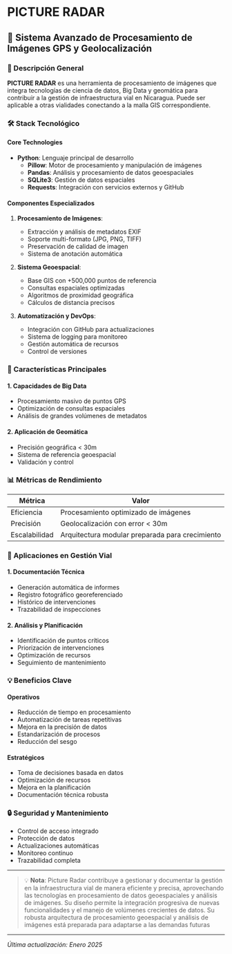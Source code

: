 # PICTURE RADAR

## 🚀 Sistema Avanzado de Procesamiento de Imágenes GPS y Geolocalización

### 📝 Descripción General

**PICTURE RADAR** es una herramienta de procesamiento de imágenes que integra tecnologías de ciencia de datos, Big Data y geomática para contribuir a la gestión de infraestructura vial en Nicaragua. Puede ser aplicable a otras vialidades conectando a la malla GIS correspondiente.

### 🛠️ Stack Tecnológico

#### Core Technologies
- **Python**: Lenguaje principal de desarrollo
  - **Pillow**: Motor de procesamiento y manipulación de imágenes
  - **Pandas**: Análisis y procesamiento de datos geoespaciales
  - **SQLite3**: Gestión de datos espaciales
  - **Requests**: Integración con servicios externos y GitHub

#### Componentes Especializados

1. **Procesamiento de Imágenes**:
   - Extracción y análisis de metadatos EXIF
   - Soporte multi-formato (JPG, PNG, TIFF)
   - Preservación de calidad de imagen
   - Sistema de anotación automática

2. **Sistema Geoespacial**:
   - Base GIS con +500,000 puntos de referencia
   - Consultas espaciales optimizadas
   - Algoritmos de proximidad geográfica
   - Cálculos de distancia precisos

3. **Automatización y DevOps**:
   - Integración con GitHub para actualizaciones
   - Sistema de logging para monitoreo
   - Gestión automática de recursos
   - Control de versiones

### 🎯 Características Principales

#### 1. Capacidades de Big Data
- Procesamiento masivo de puntos GPS
- Optimización de consultas espaciales
- Análisis de grandes volúmenes de metadatos

#### 2. Aplicación de Geomática
- Precisión geográfica < 30m
- Sistema de referencia geoespacial
- Validación y control 


### 📊 Métricas de Rendimiento

| Métrica | Valor |
|---------|-------|
| Eficiencia | Procesamiento optimizado de imágenes |
| Precisión | Geolocalización con error < 30m |
| Escalabilidad | Arquitectura modular preparada para crecimiento |

### 🎯 Aplicaciones en Gestión Vial

#### 1. Documentación Técnica
- Generación automática de informes
- Registro fotográfico georeferenciado
- Histórico de intervenciones
- Trazabilidad de inspecciones

#### 2. Análisis y Planificación
- Identificación de puntos críticos
- Priorización de intervenciones
- Optimización de recursos
- Seguimiento de mantenimiento

### 💡 Beneficios Clave

#### Operativos
- Reducción de tiempo en procesamiento
- Automatización de tareas repetitivas
- Mejora en la precisión de datos
- Estandarización de procesos
- Reducción del sesgo 

#### Estratégicos
- Toma de decisiones basada en datos
- Optimización de recursos
- Mejora en la planificación
- Documentación técnica robusta

### 🔒 Seguridad y Mantenimiento

- Control de acceso integrado
- Protección de datos
- Actualizaciones automáticas
- Monitoreo continuo
- Trazabilidad completa

---

> 💡 **Nota**: Picture Radar contribuye a gestionar y documentar la gestión en la infraestructura vial de manera eficiente y precisa, aprovechando las tecnologías en procesamiento de datos geoespaciales y análisis de imágenes. Su diseño permite la integración progresiva de nuevas funcionalidades y el manejo de volúmenes crecientes de datos. Su robusta arquitectura de procesamiento geoespacial y análisis de imágenes está preparada para adaptarse a las demandas futuras

---
*Última actualización: Enero 2025*
